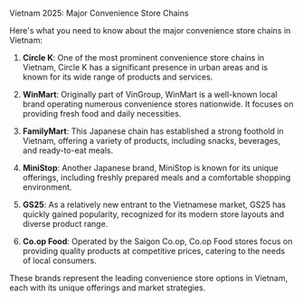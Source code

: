 Vietnam 2025: Major Convenience Store Chains

Here's what you need to know about the major convenience store chains in Vietnam:

1. **Circle K**: One of the most prominent convenience store chains in Vietnam, Circle K has a significant presence in urban areas and is known for its wide range of products and services.

2. **WinMart**: Originally part of VinGroup, WinMart is a well-known local brand operating numerous convenience stores nationwide. It focuses on providing fresh food and daily necessities.

3. **FamilyMart**: This Japanese chain has established a strong foothold in Vietnam, offering a variety of products, including snacks, beverages, and ready-to-eat meals.

4. **MiniStop**: Another Japanese brand, MiniStop is known for its unique offerings, including freshly prepared meals and a comfortable shopping environment.

5. **GS25**: As a relatively new entrant to the Vietnamese market, GS25 has quickly gained popularity, recognized for its modern store layouts and diverse product range.

6. **Co.op Food**: Operated by the Saigon Co.op, Co.op Food stores focus on providing quality products at competitive prices, catering to the needs of local consumers.

These brands represent the leading convenience store options in Vietnam, each with its unique offerings and market strategies.
